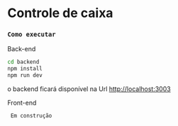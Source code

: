 # Controle de caixa

### `Como executar`
Back-end
```bash
cd backend
npm install
npm run dev
```
o backend ficará disponível na Url [http://localhost:3003](http://localhost:3003) 

Front-end
```bash
 Em construção
```
